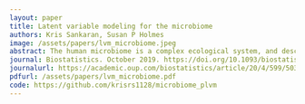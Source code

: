 ```yaml
---
layout: paper
title: Latent variable modeling for the microbiome
authors: Kris Sankaran, Susan P Holmes
image: /assets/papers/lvm_microbiome.jpeg
abstract: The human microbiome is a complex ecological system, and describing its structure and function under different environmental conditions is important from both basic scientific and medical perspectives. Viewed through a biostatistical lens, many microbiome analysis goals can be formulated as latent variable modeling problems. However, although probabilistic latent variable models are a cornerstone of modern unsupervised learning, they are rarely applied in the context of microbiome data analysis, in spite of the evolutionary, temporal, and count structure that could be directly incorporated through such models. We explore the application of probabilistic latent variable models to microbiome data, with a focus on Latent Dirichlet allocation, Non-negative matrix factorization, and Dynamic Unigram models. To develop guidelines for when different methods are appropriate, we perform a simulation study. We further illustrate and compare these techniques using the data of Dethlefsen and Relman (2011),a study on the effects of antibiotics on bacterial community composition. Code and data for all simulations and case studies are available publicly.
journal: Biostatistics. October 2019. https://doi.org/10.1093/biostatistics/kxy018
journalurl: https://academic.oup.com/biostatistics/article/20/4/599/5032578
pdfurl: /assets/papers/lvm_microbiome.pdf
code: https://github.com/krisrs1128/microbiome_plvm
---
```

